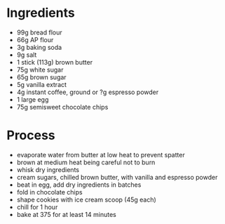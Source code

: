 # Ingredients

* 99g bread flour
* 66g AP flour
* 3g baking soda
* 9g salt
* 1 stick (113g) brown butter
* 75g white sugar
* 65g brown sugar
* 5g vanilla extract
* 4g instant coffee, ground or ?g espresso powder
* 1 large egg
* 75g semisweet chocolate chips

# Process

* evaporate water from butter at low heat to prevent spatter
* brown at medium heat being careful not to burn
* whisk dry ingredients
* cream sugars, chilled brown butter, with vanilla and espresso powder
* beat in egg, add dry ingredients in batches
* fold in chocolate chips
* shape cookies with ice cream scoop (45g each)
* chill for 1 hour
* bake at 375 for at least 14 minutes
